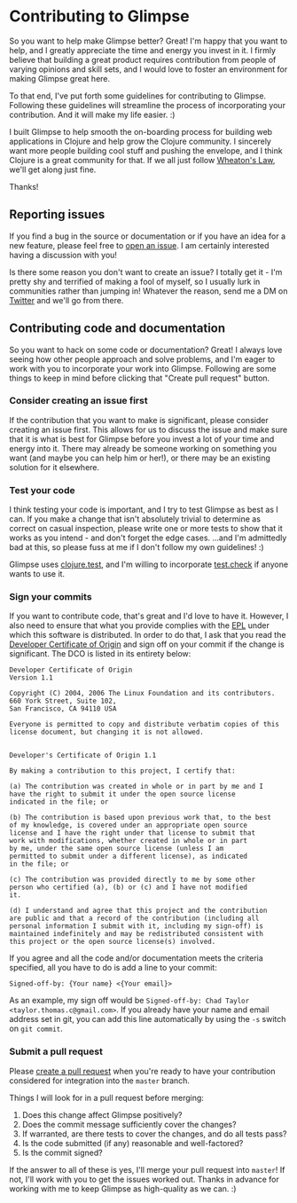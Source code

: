 # Contributing to Glimpse

So you want to help make Glimpse better? Great! I'm happy that you want to help, and I greatly appreciate the time and energy you invest in it. I firmly believe that building a great product requires contribution from people of varying opinions and skill sets, and I would love to foster an environment for making Glimpse great here.

To that end, I've put forth some guidelines for contributing to Glimpse. Following these guidelines will streamline the process of incorporating your contribution. And it will make my life easier. :)

I built Glimpse to help smooth the on-boarding process for building web applications in Clojure and help grow the Clojure community. I sincerely want more people building cool stuff and pushing the envelope, and I think Clojure is a great community for that. If we all just follow [Wheaton's Law](https://twitter.com/wilw/status/5966220832), we'll get along just fine.

Thanks!


## Reporting issues

If you find a bug in the source or documentation or if you have an idea for a new feature, please feel free to [open an issue](https://github.com/tessellator/glimpse/issues). I am certainly interested having a discussion with you!

Is there some reason you don't want to create an issue? I totally get it - I'm pretty shy and terrified of making a fool of myself, so I usually lurk in communities rather than jumping in! Whatever the reason, send me a DM on [Twitter](https://twitter.com/tessellator) and we'll go from there.


## Contributing code and documentation

So you want to hack on some code or documentation? Great! I always love seeing how other people approach and solve problems, and I'm eager to work with you to incorporate your work into Glimpse. Following are some things to keep in mind before clicking that "Create pull request" button.


### Consider creating an issue first

If the contribution that you want to make is significant, please consider creating an issue first. This allows for us to discuss the issue and make sure that it is what is best for Glimpse before you invest a lot of your time and energy into it. There may already be someone working on something you want (and maybe you can help him or her!), or there may be an existing solution for it elsewhere.


### Test your code

I think testing your code is important, and I try to test Glimpse as best as I can.  If you make a change that isn't absolutely trivial to determine as correct on casual inspection, please write one or more tests to show that it works as you intend - and don't forget the edge cases. ...and I'm admittedly bad at this, so please fuss at me if I don't follow my own guidelines! :)

Glimpse uses [clojure.test](https://clojure.github.io/clojure/clojure.test-api.html), and I'm willing to incorporate [test.check](https://github.com/clojure/test.check) if anyone wants to use it.


### Sign your commits

If you want to contribute code, that's great and I'd love to have it.  However, I also need to ensure that what you provide complies with the [EPL](LICENSE) under which this software is distributed.  In order to do that, I ask that you read the [Developer Certificate of Origin](http://developercertificate.org/) and sign off on your commit if the change is significant.  The DCO is listed in its entirety below:

```
Developer Certificate of Origin
Version 1.1

Copyright (C) 2004, 2006 The Linux Foundation and its contributors.
660 York Street, Suite 102,
San Francisco, CA 94110 USA

Everyone is permitted to copy and distribute verbatim copies of this
license document, but changing it is not allowed.


Developer's Certificate of Origin 1.1

By making a contribution to this project, I certify that:

(a) The contribution was created in whole or in part by me and I
have the right to submit it under the open source license
indicated in the file; or

(b) The contribution is based upon previous work that, to the best
of my knowledge, is covered under an appropriate open source
license and I have the right under that license to submit that
work with modifications, whether created in whole or in part
by me, under the same open source license (unless I am
permitted to submit under a different license), as indicated
in the file; or

(c) The contribution was provided directly to me by some other
person who certified (a), (b) or (c) and I have not modified
it.

(d) I understand and agree that this project and the contribution
are public and that a record of the contribution (including all
personal information I submit with it, including my sign-off) is
maintained indefinitely and may be redistributed consistent with
this project or the open source license(s) involved.
```

If you agree and all the code and/or documentation meets the criteria specified, all you have to do is add a line to your commit:

`Signed-off-by: {Your name} <{Your email}>`

As an example, my sign off would be `Signed-off-by: Chad Taylor <taylor.thomas.c@gmail.com>`.  If you already have your name and email address set in git, you can add this line automatically by using the `-s` switch on `git commit`.


### Submit a pull request

Please [create a pull request](https://help.github.com/articles/creating-a-pull-request/) when you're ready to have your contribution considered for integration into the `master` branch.

Things I will look for in a pull request before merging:

1. Does this change affect Glimpse positively?
2. Does the commit message sufficiently cover the changes?
3. If warranted, are there tests to cover the changes, and do all tests pass?
4. Is the code submitted (if any) reasonable and well-factored?
5. Is the commit signed?

If the answer to all of these is yes, I'll merge your pull request into `master`! If not, I'll work with you to get the issues worked out. Thanks in advance for working with me to keep Glimpse as high-quality as we can. :)
